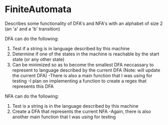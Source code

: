 FiniteAutomata
==============

Describes some functionality of DFA's and NFA's with an alphabet of size 2 (an 'a' and a 'b' transition)

DFA can do the following:
  1. Test if a string is in language described by this machine
  2. Determine if one of the states in the machine is reachable by the start state (or any other state)
  3. Can be minimized so as to become the smallest DFA neccassary to represent to language described
     by the current DFA (Note: will update the current DFA)
  -There is also a main function that I was using for testing
  -I plan on implementing a function to create a regex that represents this DFA
  
NFA can do the following:
  1. Test is a string is in the language described by this machine
  2. Create a DFA that represents the current NFA
  -Again, there is also another main function that I was using for testing
